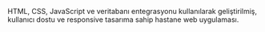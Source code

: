 HTML, CSS, JavaScript ve veritabanı entegrasyonu kullanılarak geliştirilmiş, kullanıcı dostu ve responsive tasarıma sahip hastane web uygulaması.
